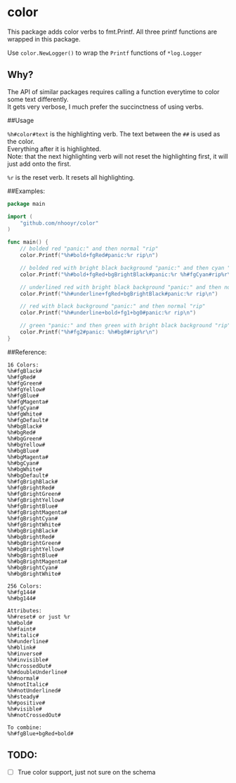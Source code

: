 # color

This package adds color verbs to fmt.Printf. All three printf functions are wrapped in this package.

Use `color.NewLogger()` to wrap the `Printf` functions of `*log.Logger`

## Why?

The API of similar packages requires calling a function everytime to color some text differently.  
It gets very verbose, I much prefer the succinctness of using verbs.

##Usage

`%h#color#text` is the highlighting verb. The text between the `##` is used as the color.  
Everything after it is highlighted.  
Note: that the next highlighting verb will not reset the highlighting first, it will just add onto the first.

`%r` is the reset verb. It resets all highlighting.

##Examples:
```go
package main

import (
	"github.com/nhooyr/color"
)

func main() {
	// bolded red "panic:" and then normal "rip"
	color.Printf("%h#bold+fgRed#panic:%r rip\n")

	// bolded red with bright black background "panic:" and then cyan "rip"
	color.Printf("%h#bold+fgRed+bgBrightBlack#panic:%r %h#fgCyan#rip%r\n")

	// underlined red with bright black background "panic:" and then normal "rip"
	color.Printf("%h#underline+fgRed+bgBrightBlack#panic:%r rip\n")

	// red with black background "panic:" and then normal "rip"
	color.Printf("%h#underline+bold+fg1+bg0#panic:%r rip\n")

	// green "panic:" and then green with bright black background "rip"
	color.Printf("%h#fg2#panic: %h#bg8#rip%r\n")
}
```

##Reference:
```
16 Colors:
%h#fgBlack#
%h#fgRed#
%h#fgGreen#
%h#fgYellow#
%h#fgBlue#
%h#fgMagenta#
%h#fgCyan#
%h#fgWhite#
%h#fgDefault#
%h#bgBlack#
%h#bgRed#
%h#bgGreen#
%h#bgYellow#
%h#bgBlue#
%h#bgMagenta#
%h#bgCyan#
%h#bgWhite#
%h#bgDefault#
%h#fgBrighBlack#
%h#fgBrightRed#
%h#fgBrightGreen#
%h#fgBrightYellow#
%h#fgBrightBlue#
%h#fgBrightMagenta#
%h#fgBrightCyan#
%h#fgBrightWhite#
%h#bgBrighBlack#
%h#bgBrightRed#
%h#bgBrightGreen#
%h#bgBrightYellow#
%h#bgBrightBlue#
%h#bgBrightMagenta#
%h#bgBrightCyan#
%h#bgBrightWhite#

256 Colors:
%h#fg144#
%h#bg144#

Attributes:
%h#reset# or just %r
%h#bold#
%h#faint#
%h#italic#
%h#underline#
%h#blink#
%h#inverse#
%h#invisible#
%h#crossedOut#
%h#doubleUnderline#
%h#normal#
%h#notItalic#
%h#notUnderlined#
%h#steady#
%h#positive#
%h#visible#
%h#notCrossedOut#

To combine:
%h#fgBlue+bgRed+bold#
```

TODO:
-----
- [ ] True color support, just not sure on the schema
